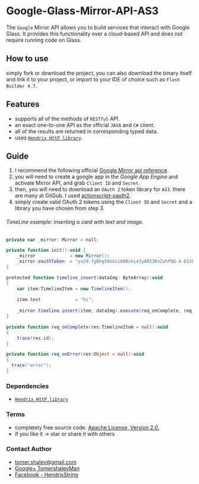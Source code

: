 # Google-Glass-Mirror-API-AS3
The `Google` Mirror API allows you to build services that interact with Google Glass. 
It provides this functionality over a cloud-based API and does not require running code on Glass.


## How to use
simply fork or download the project, you can also download the binary itself and link it
to your project, or import to your IDE of choice such as `Flash Builder 4.7`.

## Features
- supports all of the methods of `RESTful` API.
- an exact one-to-one API as the official `JAVA` and `C#` client.
- all of the results are returned in corresponding typed data.
- uses [`Hendrix HttP library`](https://github.com/HendrixString/Hendrix-HttP-AiR).

## Guide
1. I recommend the following official [Google Mirror api reference](https://developers.google.com/glass/v1/reference/).
2. you will need to create a google app in the *Google App Engine* and activate Mirror API, and grab `Client ID` and `Secret`.
3. then, you will need to download an `OAuth 2` token library for `AS3`. there are many at GitGub. I used [actionscript-oauth2](https://github.com/charlesbihis/actionscript-oauth2).
4. simply create valid OAuth 2 tokens using the `Client ID` and `Secret` and a library you have chosen from step 3.

###### TimeLine example: inserting a card with text and image.

```actionscript
private var _mirror: Mirror = null;

private function init():void {
    _mirror             = new Mirror();
    _mirror.oauthToken  = "ya29.7gBhg5ObSvi68Ncki43yAR23KnZahPQQ-A-D1VFbfPCPoFGGY59wdBBfBE0KK9T_8XYZ5lk9REZ9Kg";
}

protected function timeline_insert(dataImg: ByteArray):void
{    
    var item:TimelineItem = new TimelineItem();
    
    item.text             = "hi";
    
    _mirror.timeline.insert(item, dataImg).execute(req_onComplete, req_onError);
}

private function req_onComplete(res:TimelineItem = null):void
{
    trace(res.id);
}

private function req_onError(res:Object = null):void
{
  trace("error");
}


```

### Dependencies
* [`Hendrix HttP library`](https://github.com/HendrixString/Hendrix-HttP-AiR)

### Terms
* completely free source code. [Apache License, Version 2.0.](http://www.apache.org/licenses/LICENSE-2.0)
* if you like it -> star or share it with others

### Contact Author
* [tomer.shalev@gmail.com](tomer.shalev@gmail.com)
* [Google+ TomershalevMan](https://plus.google.com/+TomershalevMan/about)
* [Facebook - HendrixString](https://www.facebook.com/HendrixString)
